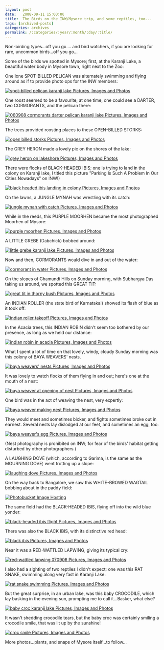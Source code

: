 ```yaml
---
layout: post
date:	2008-09-11 15:00:00
title:  The Birds on the INW/Mysore trip, and some reptiles, too...
tags: [archived-posts]
categories: archives
permalink: /:categories/:year/:month/:day/:title/
---
```

Non-birding types...off you go.... and bird watchers, if you are looking for rare, uncommon birds...off you go...

Some of the birds we spotted in Mysore; first, at the Karanji Lake, a beautiful water body in Mysore town, right next to the Zoo:

One lone SPOT-BILLED PELICAN was alternately swimming and flying around as if to provide photo ops for the INW members:




<a href="http://s297.photobucket.com/albums/mm205/depontis/?action=view&current=IMG_6869.jpg" target="_blank"><img src="http://i297.photobucket.com/albums/mm205/depontis/IMG_6869.jpg" border="0" alt="spot-billed pelican karanji lake Pictures, Images and Photos"></a>

<lj-cut text="lots of common birds here">


One roost seemed to be a favourite; at one time, one could see a DARTER, two CORMORANTS, and the pelican there:

<a href="http://s297.photobucket.com/albums/mm205/depontis/?action=view&current=IMG_6556-1.jpg" target="_blank"><img src="http://i297.photobucket.com/albums/mm205/depontis/IMG_6556-1.jpg" border="0" alt="060908 cormorants darter pelican karanji lake Pictures, Images and Photos"></a>


The trees provided roosting places to these OPEN-BILLED STORKS:


<a href="http://s297.photobucket.com/albums/mm205/depontis/?action=view&current=IMG_6756.jpg" target="_blank"><img src="http://i297.photobucket.com/albums/mm205/depontis/IMG_6756.jpg" border="0" alt="open billed storks Pictures, Images and Photos"></a>


The GREY HERON made a lovely pic on the shores of the lake:

<a href="http://s297.photobucket.com/albums/mm205/depontis/?action=view&current=IMG_6807.jpg" target="_blank"><img src="http://i297.photobucket.com/albums/mm205/depontis/IMG_6807.jpg" border="0" alt="grey heron on lakeshore Pictures, Images and Photos"></a>


There were flocks of BLACK-HEADED IBIS; one is  trying to land in the colony on Karanji lake, I titled this picture "Parking Is Such A Problem In Our Cities Nowadays" on INW!)


<a href="http://s297.photobucket.com/albums/mm205/depontis/?action=view&current=IMG_6823.jpg" target="_blank"><img src="http://i297.photobucket.com/albums/mm205/depontis/IMG_6823.jpg" border="0" alt="black headed ibis landing in colony Pictures, Images and Photos"></a>

On the lawns, a JUNGLE MYNAH was wrestling with its catch:


<a href="http://s297.photobucket.com/albums/mm205/depontis/?action=view&current=IMG_6839.jpg" target="_blank"><img src="http://i297.photobucket.com/albums/mm205/depontis/IMG_6839.jpg" border="0" alt="jungle mynah with catch Pictures, Images and Photos"></a>

While in the reeds, this PURPLE MOORHEN became the most photographed Moorhen of Mysore:


<a href="http://s297.photobucket.com/albums/mm205/depontis/?action=view&current=IMG_6843.jpg" target="_blank"><img src="http://i297.photobucket.com/albums/mm205/depontis/IMG_6843.jpg" border="0" alt="purple moorhen Pictures, Images and Photos"></a>


A LITTLE GREBE (Dabchick) bobbed around:


<a href="http://s297.photobucket.com/albums/mm205/depontis/?action=view&current=IMG_6846.jpg" target="_blank"><img src="http://i297.photobucket.com/albums/mm205/depontis/IMG_6846.jpg" border="0" alt="little grebe karanji lake Pictures, Images and Photos"></a>

Now and then, CORMORANTS would dive in and out of the water:

<a href="http://s297.photobucket.com/albums/mm205/depontis/?action=view&current=IMG_6887.jpg" target="_blank"><img src="http://i297.photobucket.com/albums/mm205/depontis/IMG_6887.jpg" border="0" alt="cormorant in water Pictures, Images and Photos"></a>

On the slopes of Chamundi Hills on Sunday morning, with Subhargya Das taking us around, we spotted this GREAT TIT:



<a href="http://s297.photobucket.com/albums/mm205/depontis/?action=view&current=IMG_6927.jpg" target="_blank"><img src="http://i297.photobucket.com/albums/mm205/depontis/IMG_6927.jpg" border="0" alt="great tit in thorny bush Pictures, Images and Photos"></a>

An INDIAN ROLLER (the state bird of Karnataka!) showed its flash of blue as it took off:


<a href="http://s297.photobucket.com/albums/mm205/depontis/?action=view&current=IMG_6935.jpg" target="_blank"><img src="http://i297.photobucket.com/albums/mm205/depontis/IMG_6935.jpg" border="0" alt="indian roller takeoff Pictures, Images and Photos"></a>

In the Acacia trees, this INDIAN ROBIN didn't seem too bothered by our presence, as long as we held our distance:

<a href="http://s297.photobucket.com/albums/mm205/depontis/?action=view&current=IMG_6946.jpg" target="_blank"><img src="http://i297.photobucket.com/albums/mm205/depontis/IMG_6946.jpg" border="0" alt="indian robin in acacia Pictures, Images and Photos"></a>

What I spent a lot of time on that lovely, windy, cloudy Sunday morning was this colony of BAYA WEAVERS' nests.


<a href="http://s297.photobucket.com/albums/mm205/depontis/?action=view&current=IMG_6965.jpg" target="_blank"><img src="http://i297.photobucket.com/albums/mm205/depontis/IMG_6965.jpg" border="0" alt="baya weavers' nests Pictures, Images and Photos"></a>

It was lovely to watch flocks of them flying in and out; here's one at the mouth of a nest:

<a href="http://s297.photobucket.com/albums/mm205/depontis/?action=view&current=IMG_6966.jpg" target="_blank"><img src="http://i297.photobucket.com/albums/mm205/depontis/IMG_6966.jpg" border="0" alt="baya weaver at opening of nest Pictures, Images and Photos"></a>

One bird was in the act of weaving the nest, very expertly:


<a href="http://s297.photobucket.com/albums/mm205/depontis/?action=view&current=IMG_6979.jpg" target="_blank"><img src="http://i297.photobucket.com/albums/mm205/depontis/IMG_6979.jpg" border="0" alt="baya weaver making nest Pictures, Images and Photos"></a>

They would meet and sometimes bicker, and fights sometimes broke out in earnest. Several nests lay dislodged at our feet, and sometimes an egg, too:



<a href="http://s297.photobucket.com/albums/mm205/depontis/?action=view&current=IMG_6642.jpg" target="_blank"><img src="http://i297.photobucket.com/albums/mm205/depontis/IMG_6642.jpg" border="0" alt="baya weaver's egg Pictures, Images and Photos"></a>

(Nest photography is prohibited on INW; for fear of the birds' habitat getting disturbed by other photographers.)


A LAUGHING DOVE (which, according to Garima, is the same as the MOURNING DOVE) went trotting up a slope:


<a href="http://s297.photobucket.com/albums/mm205/depontis/?action=view&current=IMG_6994.jpg" target="_blank"><img src="http://i297.photobucket.com/albums/mm205/depontis/IMG_6994.jpg" border="0" alt="laughing dove Pictures, Images and Photos"></a>

On the way back to Bangalore, we saw this WHITE-BROWED WAGTAIL bobbing about in the paddy field:

<a href="http://s297.photobucket.com/albums/mm205/depontis/?action=view&current=IMG_7000.jpg" target="_blank"><img src="http://i297.photobucket.com/albums/mm205/depontis/IMG_7000.jpg" border="0" alt="Photobucket Image Hosting"></a>

The same field had the BLACK-HEADED IBIS, flying off into the wild blue yonder:



<a href="http://s297.photobucket.com/albums/mm205/depontis/?action=view&current=IMG_6907.jpg" target="_blank"><img src="http://i297.photobucket.com/albums/mm205/depontis/IMG_6907.jpg" border="0" alt="black-headed ibis flight Pictures, Images and Photos"></a>

There was also the BLACK IBIS, with its distinctive red head:


<a href="http://s297.photobucket.com/albums/mm205/depontis/?action=view&current=IMG_7012.jpg" target="_blank"><img src="http://i297.photobucket.com/albums/mm205/depontis/IMG_7012.jpg" border="0" alt="black ibis Pictures, Images and Photos"></a>

Near it was a RED-WATTLED LAPWING, giving its typical cry:


<a href="http://s297.photobucket.com/albums/mm205/depontis/?action=view&current=IMG_6998.jpg" target="_blank"><img src="http://i297.photobucket.com/albums/mm205/depontis/IMG_6998.jpg" border="0" alt="red-wattled lapwing 070908 Pictures, Images and Photos"></a>

I also had a sighting of two reptiles I didn't expect; one was this RAT SNAKE, swimming along very fast in Karanji Lake:


<a href="http://s297.photobucket.com/albums/mm205/depontis/?action=view&current=IMG_6879.jpg" target="_blank"><img src="http://i297.photobucket.com/albums/mm205/depontis/IMG_6879.jpg" border="0" alt="rat snake swimming Pictures, Images and Photos"></a>

But the great surprise, in an urban lake, was this baby CROCODILE, which lay basking in the evening sun, prompting me to call it...Basker, what else?

<a href="http://s297.photobucket.com/albums/mm205/depontis/?action=view&current=IMG_6785.jpg" target="_blank"><img src="http://i297.photobucket.com/albums/mm205/depontis/IMG_6785.jpg" border="0" alt="baby croc karanji lake Pictures, Images and Photos"></a>

</lj-cut>


It wasn't shedding crocodile tears, but the baby croc was certainly smiling a crocodile smile, that was lit up by the sunshine!


<a href="http://s297.photobucket.com/albums/mm205/depontis/?action=view&current=IMG_6786.jpg" target="_blank"><img src="http://i297.photobucket.com/albums/mm205/depontis/IMG_6786.jpg" border="0" alt="croc smile Pictures, Images and Photos"></a>

More photos...plants, and snaps of Mysore itself...to follow...

